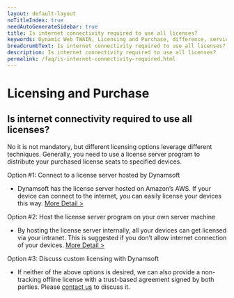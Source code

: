 ```yaml
---
layout: default-layout
noTitleIndex: true
needAutoGenerateSidebar: true
title: Is internet connectivity required to use all licenses?
keywords: Dynamic Web TWAIN, Licensing and Purchase, difference, service, webassembly
breadcrumbText: Is internet connectivity required to use all licenses?
description: Is internet connectivity required to use all licenses?
permalink: /faq/is-internet-connectivity-required.html
---
```


# Licensing and Purchase

## Is internet connectivity required to use all licenses?

No it is not mandatory, but different licensing options leverage different techniques.
Generally, you need to use a license server program to distribute your purchased license seats to specified devices.

Option #1: Connect to a license server hosted by Dynamsoft
- Dynamsoft has the license server hosted on Amazon’s AWS. If your device can connect to the internet, you can easily license your devices this way. <a href="https://www.dynamsoft.com/license-tracking/docs/dshosting/index.html" target="_blank">More Detail ></a>

Option #2: Host the license server program on your own server machine
- By hosting the license server internally, all your devices can get licensed via your intranet. This is suggested if you don’t allow internet connection of your devices. <a href="https://www.dynamsoft.com/license-tracking/docs/selfhosting/index.html?ver=latest" target="_blank">More Detail ></a>

Option #3: Discuss custom licensing with Dynamsoft
- If neither of the above options is desired, we can also provide a non-tracking offline license with a trust-based agreement signed by both parties. Please <a href="https://www.dynamsoft.com/company/contact/" target="_blank">contact us</a> to discuss it.
